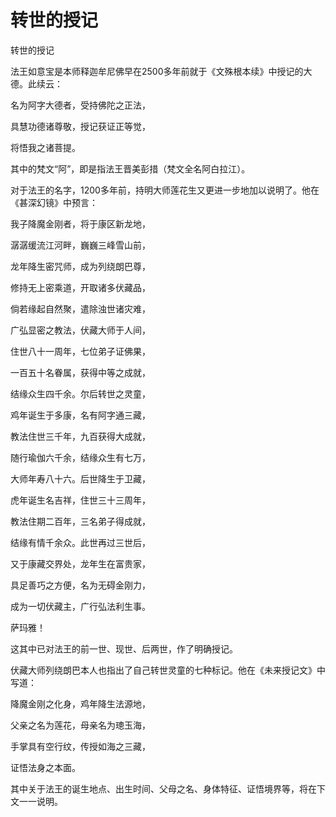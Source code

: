 # 转世的授记

转世的授记

法王如意宝是本师释迦牟尼佛早在2500多年前就于《文殊根本续》中授记的大德。此续云：

名为阿字大德者，受持佛陀之正法，

具慧功德诸尊敬，授记获证正等觉，

将悟我之诸菩提。

其中的梵文“阿”，即是指法王晋美彭措（梵文全名阿白拉江）。

对于法王的名字，1200多年前，持明大师莲花生又更进一步地加以说明了。他在《甚深幻镜》中预言：

我子降魔金刚者，将于康区新龙地，

潺潺缓流江河畔，巍巍三峰雪山前，

龙年降生密咒师，成为列绕朗巴尊，

修持无上密乘道，开取诸多伏藏品，

倘若缘起自然聚，遣除浊世诸灾难，

广弘显密之教法，伏藏大师于人间，

住世八十一周年，七位弟子证佛果，

一百五十名眷属，获得中等之成就，

结缘众生四千余。尔后转世之灵童，

鸡年诞生于多康，名有阿字通三藏，

教法住世三千年，九百获得大成就，

随行瑜伽六千余，结缘众生有七万，

大师年寿八十六。后世降生于卫藏，

虎年诞生名吉祥，住世三十三周年，

教法住期二百年，三名弟子得成就，

结缘有情千余众。此世再过三世后，

又于康藏交界处，龙年生在富贵家，

具足善巧之方便，名为无碍金刚力，

成为一切伏藏主，广行弘法利生事。

萨玛雅！

这其中已对法王的前一世、现世、后两世，作了明确授记。

伏藏大师列绕朗巴本人也指出了自己转世灵童的七种标记。他在《未来授记文》中写道：

降魔金刚之化身，鸡年降生法源地，

父亲之名为莲花，母亲名为璁玉海，

手掌具有空行纹，传授如海之三藏，

证悟法身之本面。

其中关于法王的诞生地点、出生时间、父母之名、身体特征、证悟境界等，将在下文一一说明。

